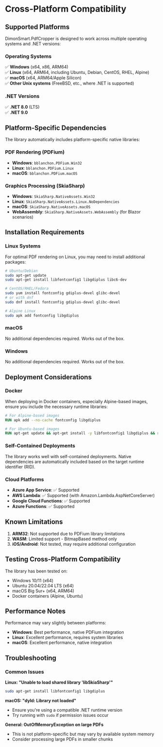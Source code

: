 # Cross-Platform Compatibility

## Supported Platforms

DimonSmart.PdfCropper is designed to work across multiple operating systems and .NET versions:

### Operating Systems
✅ **Windows** (x64, x86, ARM64)  
✅ **Linux** (x64, ARM64, including Ubuntu, Debian, CentOS, RHEL, Alpine)  
✅ **macOS** (x64, ARM64/Apple Silicon)  
✅ **Other Unix systems** (FreeBSD, etc., where .NET is supported)  

### .NET Versions
✅ **.NET 8.0** (LTS)  
✅ **.NET 9.0**  

## Platform-Specific Dependencies

The library automatically includes platform-specific native libraries:

### PDF Rendering (PDFium)
- **Windows**: `bblanchon.PDFium.Win32`
- **Linux**: `bblanchon.PDFium.Linux`
- **macOS**: `bblanchon.PDFium.macOS`

### Graphics Processing (SkiaSharp)
- **Windows**: `SkiaSharp.NativeAssets.Win32`
- **Linux**: `SkiaSharp.NativeAssets.Linux.NoDependencies`
- **macOS**: `SkiaSharp.NativeAssets.macOS`
- **WebAssembly**: `SkiaSharp.NativeAssets.WebAssembly` (for Blazor scenarios)

## Installation Requirements

### Linux Systems
For optimal PDF rendering on Linux, you may need to install additional packages:

```bash
# Ubuntu/Debian
sudo apt-get update
sudo apt-get install libfontconfig1 libgdiplus libc6-dev

# CentOS/RHEL/Fedora
sudo yum install fontconfig gdiplus-devel glibc-devel
# or with dnf
sudo dnf install fontconfig gdiplus-devel glibc-devel

# Alpine Linux
sudo apk add fontconfig libgdiplus
```

### macOS
No additional dependencies required. Works out of the box.

### Windows
No additional dependencies required. Works out of the box.

## Deployment Considerations

### Docker
When deploying in Docker containers, especially Alpine-based images, ensure you include the necessary runtime libraries:

```dockerfile
# For Alpine-based images
RUN apk add --no-cache fontconfig libgdiplus

# For Ubuntu-based images
RUN apt-get update && apt-get install -y libfontconfig1 libgdiplus && rm -rf /var/lib/apt/lists/*
```

### Self-Contained Deployments
The library works well with self-contained deployments. Native dependencies are automatically included based on the target runtime identifier (RID).

### Cloud Platforms
- **Azure App Service**: ✅ Supported
- **AWS Lambda**: ✅ Supported (with Amazon.Lambda.AspNetCoreServer)
- **Google Cloud Functions**: ✅ Supported
- **Azure Functions**: ✅ Supported

## Known Limitations

1. **ARM32**: Not supported due to PDFium library limitations
2. **WASM**: Limited support - BitmapBased method only
3. **iOS/Android**: Not tested, may require additional configuration

## Testing Cross-Platform Compatibility

The library has been tested on:
- Windows 10/11 (x64)
- Ubuntu 20.04/22.04 LTS (x64)
- macOS Big Sur+ (x64, ARM64)
- Docker containers (Alpine, Ubuntu)

## Performance Notes

Performance may vary slightly between platforms:
- **Windows**: Best performance, native PDFium integration
- **Linux**: Excellent performance, requires system libraries
- **macOS**: Excellent performance, native integration

## Troubleshooting

### Common Issues

**Linux: "Unable to load shared library 'libSkiaSharp'"**
```bash
sudo apt-get install libfontconfig1 libgdiplus
```

**macOS: "dyld: Library not loaded"**
- Ensure you're using a compatible .NET runtime version
- Try running with `sudo` if permission issues occur

**General: OutOfMemoryException on large PDFs**
- This is not platform-specific but may vary by available system memory
- Consider processing large PDFs in smaller chunks